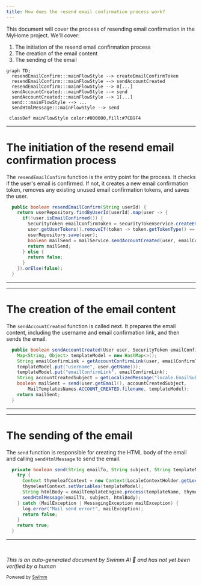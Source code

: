 ```yaml
---
title: How does the resend email confirmation process work?
---
```

This document will cover the process of resending email confirmation in the MyHome project. We'll cover:

1. The initiation of the resend email confirmation process
2. The creation of the email content
3. The sending of the email

```mermaid
graph TD;
  resendEmailConfirm:::mainFlowStyle --> createEmailConfirmToken
  resendEmailConfirm:::mainFlowStyle --> sendAccountCreated
  resendEmailConfirm:::mainFlowStyle --> 0[...]
  sendAccountCreated:::mainFlowStyle --> send
  sendAccountCreated:::mainFlowStyle --> 1[...]
  send:::mainFlowStyle --> ...
  sendHtmlMessage:::mainFlowStyle --> send

 classDef mainFlowStyle color:#000000,fill:#7CB9F4
```

<SwmSnippet path="/service/src/main/java/com/myhome/services/springdatajpa/UserSDJpaService.java" line="152">

---

# The initiation of the resend email confirmation process

The `resendEmailConfirm` function is the entry point for the process. It checks if the user's email is confirmed. If not, it creates a new email confirmation token, removes any existing unused email confirmation tokens, and saves the user.

```java
  public boolean resendEmailConfirm(String userId) {
    return userRepository.findByUserId(userId).map(user -> {
      if(!user.isEmailConfirmed()) {
        SecurityToken emailConfirmToken = securityTokenService.createEmailConfirmToken(user);
        user.getUserTokens().removeIf(token -> token.getTokenType() == SecurityTokenType.EMAIL_CONFIRM && !token.isUsed());
        userRepository.save(user);
        boolean mailSend = mailService.sendAccountCreated(user, emailConfirmToken);
        return mailSend;
      } else {
        return false;
      }
    }).orElse(false);
  }
```

---

</SwmSnippet>

<SwmSnippet path="/service/src/main/java/com/myhome/services/springdatajpa/MailSDJpaService.java" line="59">

---

# The creation of the email content

The `sendAccountCreated` function is called next. It prepares the email content, including the username and email confirmation link, and then sends the email.

```java
  public boolean sendAccountCreated(User user, SecurityToken emailConfirmToken) {
    Map<String, Object> templateModel = new HashMap<>();
    String emailConfirmLink = getAccountConfirmLink(user, emailConfirmToken);
    templateModel.put("username", user.getName());
    templateModel.put("emailConfirmLink", emailConfirmLink);
    String accountCreatedSubject = getLocalizedMessage("locale.EmailSubject.accountCreated");
    boolean mailSent = send(user.getEmail(), accountCreatedSubject,
        MailTemplatesNames.ACCOUNT_CREATED.filename, templateModel);
    return mailSent;
  }
```

---

</SwmSnippet>

<SwmSnippet path="/service/src/main/java/com/myhome/services/springdatajpa/MailSDJpaService.java" line="90">

---

# The sending of the email

The `send` function is responsible for creating the HTML body of the email and calling `sendHtmlMessage` to send the email.

```java
  private boolean send(String emailTo, String subject, String templateName, Map<String, Object> templateModel) {
    try {
      Context thymeleafContext = new Context(LocaleContextHolder.getLocale());
      thymeleafContext.setVariables(templateModel);
      String htmlBody = emailTemplateEngine.process(templateName, thymeleafContext);
      sendHtmlMessage(emailTo, subject, htmlBody);
    } catch (MailException | MessagingException mailException) {
      log.error("Mail send error!", mailException);
      return false;
    }
    return true;
  }
```

---

</SwmSnippet>

&nbsp;

*This is an auto-generated document by Swimm AI 🌊 and has not yet been verified by a human*

<SwmMeta version="3.0.0" repo-id="Z2l0aHViJTNBJTNBbXlob21lJTNBJTNBc3dpbW1pbw==" repo-name="myhome"><sup>Powered by [Swimm](/)</sup></SwmMeta>
